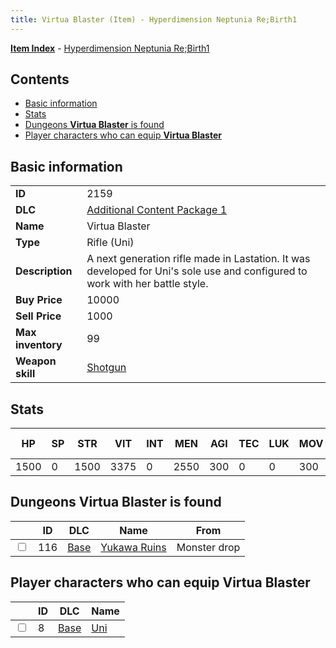 ```yaml
---
title: Virtua Blaster (Item) - Hyperdimension Neptunia Re;Birth1
---
```


[**Item Index**](/neptunia/rb1/item/index.html) - [Hyperdimension Neptunia Re;Birth1](/neptunia/rb1)

## Contents

- [Basic information](#basic-information)
- [Stats](#stats)
- [Dungeons **Virtua Blaster** is found](#dungeons-virtua-blaster-is-found)
- [Player characters who can equip **Virtua Blaster**](#player-characters-who-can-equip-virtua-blaster)
## Basic information

|   |   |
| -- | -- |
| **ID** | 2159 |
| **DLC** | [Additional Content Package 1](/neptunia/rb1/dlc/10-pack1.html) |
| **Name** | Virtua Blaster |
| **Type** | Rifle (Uni) |
| **Description** | A next generation rifle made in Lastation. It was developed for Uni's sole use and configured to work with her battle style. |
| **Buy Price** | 10000 |
| **Sell Price** | 1000 |
| **Max inventory** | 99 |
| **Weapon skill** | [Shotgun](/neptunia/rb1/skill/1-1503-shotgun.html) |


## Stats

| HP | SP | STR | VIT | INT | MEN | AGI | TEC | LUK | MOV | Fire res. | Ice res. | Wind res. | Lightning res. |
| -- | -- | --- | --- | --- | --- | --- | --- | --- | --- | --------- | -------- | --------- | -------------- |
| 1500 | 0 | 1500 | 3375 | 0 | 2550 | 300 | 0 | 0 | 300 | 0 | 0 | 0 | 0 |


## Dungeons **Virtua Blaster** is found

|    | ID | DLC | Name | From |
| -- | -- | --- | ---- | ---- |
| <input type="checkbox" id="rb1-dungeon-1-116" class="trackbox" /> | 116 | [Base](/neptunia/rb1/dlc/1-base.html) | [Yukawa Ruins](/neptunia/rb1/dungeon/1-116-yukawa-ruins.html) | Monster drop |


## Player characters who can equip **Virtua Blaster**

|    | ID | DLC | Name |
| -- | -- | --- | ---- |
| <input type="checkbox" id="rb1-player-1-8" class="trackbox" /> | 8 | [Base](/neptunia/rb1/dlc/1-base.html) | [Uni](/neptunia/rb1/player/1-8-uni.html) |
